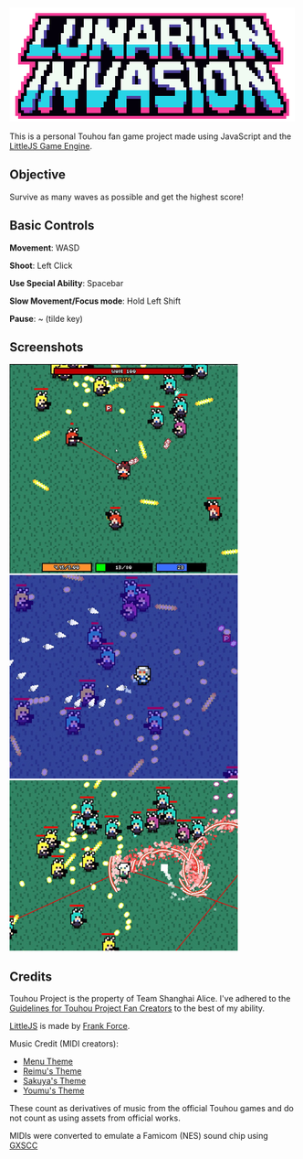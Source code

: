 ![](https://github.com/ndgeniebla/lunarian-invasion/blob/master/assets/logo-readme.png?raw=true)

This is a personal Touhou fan game project made using JavaScript and the [LittleJS Game Engine](https://github.com/KilledByAPixel/LittleJS).

## Objective
Survive as many waves as possible and get the highest score!

## Basic Controls
**Movement**: WASD

**Shoot**: Left Click

**Use Special Ability**: Spacebar

**Slow Movement/Focus mode**: Hold Left Shift

**Pause**: ~ (tilde key)

## Screenshots
![](https://github.com/ndgeniebla/lunarian-invasion/blob/master/assets/readme/preview1.jpg?raw=true)
![](https://github.com/ndgeniebla/lunarian-invasion/blob/master/assets/readme/preview2.jpg?raw=true)
![](https://github.com/ndgeniebla/lunarian-invasion/blob/master/assets/readme/preview3.jpg?raw=true)

## Credits
Touhou Project is the property of Team Shanghai Alice. I've adhered to the [Guidelines for Touhou Project Fan Creators](https://touhou-project.news/guidelines_en/) to the best of my ability.

[LittleJS](https://github.com/KilledByAPixel/LittleJS) is made by [Frank Force](https://github.com/KilledByAPixel).

Music Credit (MIDI creators):
- [Menu Theme](https://www.youtube.com/watch?v=Bt-FrLeWwZM)
- [Reimu's Theme](https://www.youtube.com/watch?v=-Q3cSZo9Qgg)
- [Sakuya's Theme](https://www.youtube.com/watch?v=bBQvqll0hec)
- [Youmu's Theme](https://www.youtube.com/watch?v=k-A41n_iw_c)
  
These count as derivatives of music from the official Touhou games and do not count as using assets from official works.

MIDIs were converted to emulate a Famicom (NES) sound chip using [GXSCC](https://meme.institute/gxscc/)
